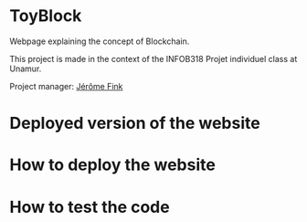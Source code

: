 # ToyBlock
Webpage explaining the concept of Blockchain.

This project is made in the context of the INFOB318 Projet individuel class at Unamur.

Project manager: [Jérôme Fink](https://github.com/Jefidev)

# Deployed version of the website

# How to deploy the website

# How to test the code
